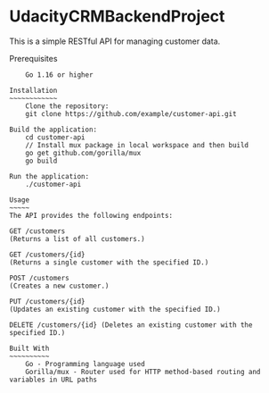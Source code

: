 # UdacityCRMBackendProject

This is a simple RESTful API for managing customer data.

Prerequisites
~~~~~~~~~~~~~
    Go 1.16 or higher

Installation
~~~~~~~~~~~~
    Clone the repository: 
    git clone https://github.com/example/customer-api.git

Build the application:
    cd customer-api
    // Install mux package in local workspace and then build
    go get github.com/gorilla/mux
    go build

Run the application:
    ./customer-api

Usage
~~~~~
The API provides the following endpoints:

GET /customers 
(Returns a list of all customers.)

GET /customers/{id} 
(Returns a single customer with the specified ID.)

POST /customers 
(Creates a new customer.)

PUT /customers/{id} 
(Updates an existing customer with the specified ID.)

DELETE /customers/{id} (Deletes an existing customer with the specified ID.)

Built With
~~~~~~~~~~
    Go - Programming language used
    Gorilla/mux - Router used for HTTP method-based routing and variables in URL paths
